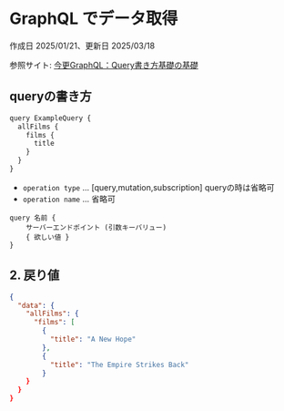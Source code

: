 # GraphQL でデータ取得

作成日 2025/01/21、更新日 2025/03/18

参照サイト: [今更GraphQL：Query書き方基礎の基礎](https://zenn.dev/soma3134/articles/cb6b9de2564fb6)

## queryの書き方

```javascript
query ExampleQuery {
  allFilms {
    films {
      title
    }
  }
}
```

- `operation type` ... [query,mutation,subscription] queryの時は省略可
- `operation name` ... 省略可

```text
query 名前 {
    サーバーエンドポイント (引数キーバリュー)
    { 欲しい値 }
}
```

## 2. 戻り値

```json
{
  "data": {
    "allFilms": {
      "films": [
        {
          "title": "A New Hope"
        },
        {
          "title": "The Empire Strikes Back"
        }
    }
  }
}
```
